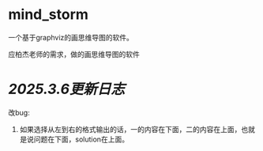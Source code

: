 # mind_storm
一个基于graphviz的画思维导图的软件。

应柏杰老师的需求，做的画思维导图的软件

# *2025.3.6更新日志*
改bug:
1. 如果选择从左到右的格式输出的话，一的内容在下面，二的内容在上面，也就是说问题在下面，solution在上面。
